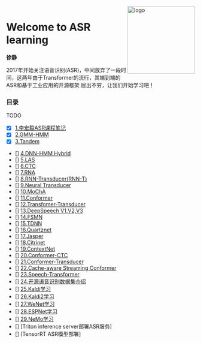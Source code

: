 <img src="docs/_media/icon.svg" align="right" alt="logo" height="180" width="180" />

# Welcome to ASR learning

**徐静**

2017年开始关注语音识别(ASR)，中间放弃了一段时间，这两年由于Transformer的流行，其端到端的ASR和基于工业应用的开源框架
层出不穷，让我们开始学习吧！

<!-- <div align=center>
<img src="./zh-cn/img/index/cnn_hist.png" />
</div> -->


### 目录

TODO


* [x] [1.李宏毅ASR课程笔记](zh-cn/01_LiHongyi_ASR.md)
* [x] [2.GMM-HMM](zh-cn/02_GMM-HMM.md)
* [x] [3.Tandem](zh-cn/03_Tandem.md)
* [] [4.DNN-HMM Hybrid](zh-cn/04_DNN-HMM-Hybrid.md)
* [] [5.LAS](zh-cn/05_LAS.md)
* [] [6.CTC](zh-cn/06_CTC.md)
* [] [7.RNA](zh-cn/07_RNA.md)
* [] [8.RNN-Transducer(RNN-T)](zh-cn/08_RNN-T.md)
* [] [9.Neural Transducer](zh-cn/09_NN-T.md)
* [] [10.MoChA](zh-cn/10_MoCHA.md)
* [] [11.Conformer](zh-cn/11_Conformer.md)
* [] [12.Transfomer-Transducer](zh-cn/12_Transfomer-Transducer.md)
* [] [13.DeepSpeech V1,V2,V3](zh-cn/13_DeepSpeech.md)
* [] [14.FSMN](zh-cn/14_FSMN.md)
* [] [15.TDNN](zh-cn/15_TDNN.md)
* [] [16.Quartznet](zh-cn/16_Quartznet.md)
* [] [17.Jasper](zh-cn/17_Jasper.md)
* [] [18.Citrinet](zh-cn/18_Citrinet.md)
* [] [19.ContextNet](zh-cn/19_ContextNet.md)
* [] [20.Conformer-CTC](zh-cn/20_Conformer-CTC.md)
* [] [21.Conformer-Transducer](zh-cn/21_Conformer-Transducer.md)
* [] [22.Cache-aware Streaming Conformer](zh-cn/22_Cache-aware-Streaming-Conformer.md)
* [] [23.Speech-Transformer](zh-cn/29_Speech-Transformer.md)
* [] [24.开源语音识别数据集介绍](zh-cn/23_datasets.md)
* [] [25.Kaldi学习](zh-cn/24_kaldi_1.md)
* [] [26.Kaldi2学习](zh-cn/25_kaldi_2.md)
* [] [27.WeNet学习](zh-cn/26_wenet.md)
* [] [28.ESPNet学习](zh-cn/27_espnet.md)
* [] [29.NeMo学习](zh-cn/28_nemo.md)
* [] [Triton inference server部署ASR服务]
* [] [TensorRT ASR模型部署]






